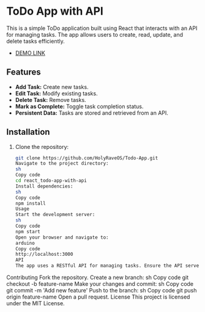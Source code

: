 # ToDo App with API

This is a simple ToDo application built using React that interacts with an API for managing tasks. The app allows users to create, read, update, and delete tasks efficiently.

- [DEMO LINK](https://HolyRaveOS.github.io/Todo-App/)

## Features

- **Add Task:** Create new tasks.
- **Edit Task:** Modify existing tasks.
- **Delete Task:** Remove tasks.
- **Mark as Complete:** Toggle task completion status.
- **Persistent Data:** Tasks are stored and retrieved from an API.

## Installation

1. Clone the repository:
   ```sh
   git clone https://github.com/HolyRaveOS/Todo-App.git
   Navigate to the project directory:
   sh
   Copy code
   cd react_todo-app-with-api
   Install dependencies:
   sh
   Copy code
   npm install
   Usage
   Start the development server:
   sh
   Copy code
   npm start
   Open your browser and navigate to:
   arduino
   Copy code
   http://localhost:3000
   API
   The app uses a RESTful API for managing tasks. Ensure the API server is running and accessible.
   ```

Contributing
Fork the repository.
Create a new branch:
sh
Copy code
git checkout -b feature-name
Make your changes and commit:
sh
Copy code
git commit -m 'Add new feature'
Push to the branch:
sh
Copy code
git push origin feature-name
Open a pull request.
License
This project is licensed under the MIT License.
